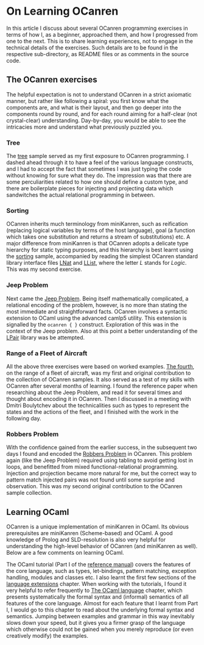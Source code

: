 # On Learning OCanren 

In this article I discuss about several OCanren programming
exercises in terms of how I, as a beginner, approached them,
and how I progressed from one to the next. This is
to share learning experiences, not to engage in the technical details
of the  exercises. Such details are to be found in the respective sub-directory,
as README files or as comments in the source code.



## The OCanren exercises

The helpful expectation is not to understand OCanren in a strict axiomatic
manner, but rather like following a spiral: you first know what the
components are, and what is their layout, and then go deeper into the
components round by round, and for each round aiming for a half-clear
(not crystal-clear) understanding. Day-by-day, you would be  able to
see the intricacies more and understand what previously puzzled you.

### Tree

The [tree](tree) sample served as my first exposure to OCanren programming.
I dashed ahead through it to have a feel of the various language constructs,
and I had to accept the fact that sometimes I was just
typing the code without knowing for sure what they do. The impression was
that there are some perculiarities related to how one should define a custom
type, and there are boilerplate pieces for injecting and projecting data which
sandwitches the actual relational programming in between. 

### Sorting

OCanren inherits much terminology from miniKanren,
such as reification (replacing logical variables by terms of the host language),
goal (a function which takes one substitution and returns a stream of
substitutions) etc. A major difference from miniKanren is that OCanren adopts
a delicate type hierarchy for static typing purposes, and this hierarchy is
best learnt using the [sorting](sorting) sample, accompanied by reading the
simplest OCanren standard library interface files [LNat](https://github.com/JetBrains-Research/OCanren/blob/master/src/std/LNat.mli) and [LList](https://github.com/JetBrains-Research/OCanren/blob/master/src/std/LNat.mli), where the
letter _L_ stands for _Logic_. This was my second exercise.

### Jeep Problem 

Next came the [Jeep Problem](JeepProblem). Being itself mathematically complicated, a relational
encoding of the problem, however, is no more than stating the most immediate
and straightforward facts. OCanren involves a syntactic extension to OCaml
using the advanced camlp5 utility. This extension is signalled by the
`ocanren { }` construct. Exploration of this was in the context of the Jeep
problem. Also at this point a better understanding of the [LPair](https://github.com/JetBrains-Research/OCanren/blob/master/src/std/LPair.mli) library was
be attempted.

### Range of a Fleet of Aircraft

All the above three exercises were based on worked examples. [The fourth](aircraft_fleet), on the range of a fleet of aircraft,
was my first and original contribution to the collection of OCanren samples. It also served as a test of my skills with OCanren after several months of learning. I found the reference paper
when researching about the Jeep Problem, and read it for several times and thought about encoding it in OCanren. Then I discussed in a meeting with Dmitri Boulytchev about the
technicalities such as types to represent the states and the actions of the fleet, and I finished with the work in the following day.


### Robbers Problem

With the confidence gained from the earlier success, in the subsequent two days
I found and encoded the [Robbers Problem](robbers) in OCanren. This problem
again (like the Jeep Problem) required using tabling to avoid getting lost in
loops, and benefitted from mixed functional-relational programming. Injection
and projection became more natural for me, but the correct way to pattern
match injected pairs was not found until some surprise and observation. This
was my second original contribution to the OCanren sample collection.


## Learning OCaml

OCanren is a unique implementation of miniKanren in OCaml. Its obvious
prerequisites are miniKanren (Scheme-based) and OCaml. A good knowledge
of Prolog and SLD-resolution is also very helpful for understanding the
high-level behavior of OCanren (and miniKanren as well). Below are
a few comments on learning OCaml.

The OCaml tutorial (Part I of the [reference manual](http://caml.inria.fr/pub/docs/manual-ocaml/)) covers the features of the core language, such as types,
let-bindings, pattern matching, exception handling, modules and classes etc. I
also learnt the first few sections of the [language extensions](http://caml.inria.fr/pub/docs/manual-ocaml/extn.html) chapter. When working with the tutorials,
I found it very helpful to refer frequently to [The OCaml language](http://caml.inria.fr/pub/docs/manual-ocaml/language.html) chapter, which presents systematically
the formal syntax and (informal) semantics of all features of the core
language. Almost for each feature that I learnt from Part I, I would go to this chapter to read about
the underlying formal syntax and semantics. Jumping between examples and grammar in this way inevitably slows down your speed, but it gives you a firmer
grasp of the language which otherwise could not be gained when you merely
reproduce (or even creatively modify) the examples.  
